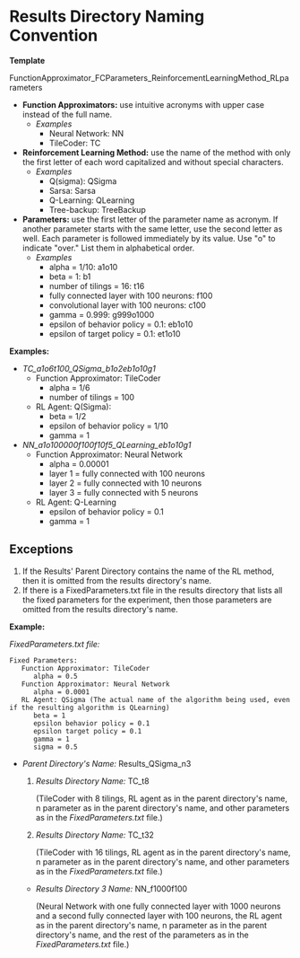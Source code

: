 
# Results Directory Naming Convention

**Template**

FunctionApproximator_FCParameters_ReinforcementLearningMethod_RLparameters

- **Function Approximators:** use intuitive acronyms with upper case instead of the full name.
   - *Examples*
      - Neural Network: NN
      - TileCoder: TC
- **Reinforcement Learning Method:** use the name of the method with only the first letter of each word capitalized and without special characters.
   - *Examples*
      - Q(sigma): QSigma
      - Sarsa: Sarsa
      - Q-Learning: QLearning
      - Tree-backup: TreeBackup
- **Parameters:** use the first letter of the parameter name as acronym. If another parameter starts with the same letter, use the second letter as well. Each parameter is followed immediately by its value. Use "o" to indicate "over." List them in alphabetical order.
   - *Examples*
      - alpha = 1/10: a1o10
      - beta = 1: b1
      - number of tilings = 16: t16
      - fully connected layer with 100 neurons: f100
      - convolutional layer with 100 neurons: c100
      - gamma = 0.999: g999o1000
      - epsilon of behavior policy = 0.1: eb1o10
      - epsilon of target policy = 0.1: et1o10
      
**Examples:**
- *TC_a1o6t100_QSigma_b1o2eb1o10g1* 
   - Function Approximator: TileCoder
      - alpha = 1/6
      - number of tilings = 100
   - RL Agent: Q(Sigma):
      - beta = 1/2
      - epsilon of behavior policy = 1/10
      - gamma = 1
- *NN_a1o100000f100f10f5_QLearning_eb1o10g1*
   - Function Approximator: Neural Network
      - alpha = 0.00001
      - layer 1 = fully connected with 100 neurons
      - layer 2 = fully connected with 10 neurons
      - layer 3 = fully connected with 5 neurons
  - RL Agent: Q-Learning
      - epsilon of behavior policy = 0.1
      - gamma = 1

## Exceptions

1. If the Results' Parent Directory contains the name of the RL method, then it is omitted from the results directory's name.
2. If there is a FixedParameters.txt file in the results directory that lists all the fixed parameters for the experiment, then those parameters are omitted from the results directory's name.

**Example:**

*FixedParameters.txt file:*
```
Fixed Parameters:
   Function Approximator: TileCoder
      alpha = 0.5
   Function Approximator: Neural Network
      alpha = 0.0001
   RL Agent: QSigma (The actual name of the algorithm being used, even if the resulting algorithm is QLearning)
      beta = 1
      epsilon behavior policy = 0.1
      epsilon target policy = 0.1
      gamma = 1
      sigma = 0.5
```

* *Parent Directory's Name:* Results_QSigma_n3
   
   1. *Results Directory Name:* TC_t8
      
      (TileCoder with 8 tilings, RL agent as in the parent directory's name, n parameter as in the parent directory's name, and other parameters as in the *FixedParameters.txt* file.)
      
   2. *Results Directory Name:* TC_t32
      
      (TileCoder with 16 tilings, RL agent as in the parent directory's name, n parameter as in the parent directory's name, and other parameters as in the *FixedParameters.txt* file.)
      
   * *Results Directory 3 Name:* NN_f1000f100
   
      (Neural Network with one fully connected layer with 1000 neurons and a second fully connected layer with 100 neurons, the RL agent as in the parent directory's name, n parameter as in the parent directory's name, and the rest of the parameters as in the *FixedParameters.txt* file.)
